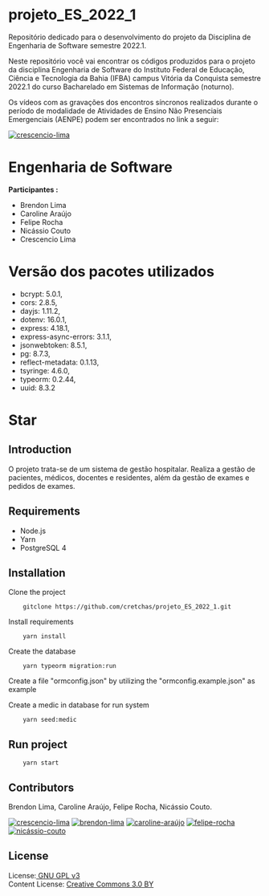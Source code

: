 # projeto_ES_2022_1
Repositório dedicado para o desenvolvimento do projeto da Disciplina de Engenharia de Software semestre 2022.1. 

Neste repositório você vai encontrar os códigos produzidos para o projeto da disciplina Engenharia de Software do Instituto Federal de Educação, Ciência e Tecnologia da Bahia (IFBA) campus Vitória da Conquista semestre 2022.1 do curso Bacharelado em Sistemas de Informação (noturno).

Os vídeos com as gravações dos encontros síncronos realizados durante o período de modalidade de Atividades de Ensino Não Presenciais Emergenciais (AENPE) podem ser encontrados no link a seguir:

[![crescencio-lima](https://img.shields.io/badge/crescencio--lima-channel-green?colorA=ef5350&colorB=d32f2f&style=for-the-badge)](https://www.youtube.com/c/CrescencioLima/) 

# Engenharia de Software

**Participantes :**<br>
- Brendon Lima<br>
- Caroline Araújo<br>
- Felipe Rocha<br>
- Nicássio Couto<br>
- Crescencio Lima<br>

# Versão dos pacotes utilizados<br>
* bcrypt: 5.0.1,<br>
* cors: 2.8.5,<br>
* dayjs: 1.11.2,<br>
* dotenv: 16.0.1,<br>
* express: 4.18.1,<br>
* express-async-errors: 3.1.1,<br>
* jsonwebtoken: 8.5.1,<br>
* pg: 8.7.3,<br>
* reflect-metadata: 0.1.13,<br>
* tsyringe: 4.6.0,<br>
* typeorm: 0.2.44,<br>
* uuid: 8.3.2<br>


# Star

Introduction
------------
O projeto trata-se de um sistema de gestão hospitalar. Realiza a gestão de pacientes, médicos, docentes e residentes, além da gestão de exames e pedidos de exames.


Requirements
---------------------------

  * Node.js
  * Yarn
  * PostgreSQL 4

Installation 
---------------------------

Clone the project

        gitclone https://github.com/cretchas/projeto_ES_2022_1.git

Install requirements

        yarn install

Create the database

        yarn typeorm migration:run
        
Create a file "ormconfig.json" by utilizing the "ormconfig.example.json" as example

Create a medic in database for run system

        yarn seed:medic

Run project
---------------------------

        yarn start


Contributors
---------------------------
Brendon Lima, Caroline Araújo, Felipe Rocha, Nicássio Couto.

[![crescencio-lima](https://img.shields.io/badge/crescencio--lima-github-black?colorA=808080&colorB=000000&style=for-the-badge)](https://www.github.com/crescenciolima)
[![brendon-lima](https://img.shields.io/badge/crescencio--lima-github-black?colorA=808080&colorB=000000&style=for-the-badge)](https://www.github.com/bredbk)
[![caroline-araújo](https://img.shields.io/badge/crescencio--lima-github-black?colorA=808080&colorB=000000&style=for-the-badge)](https://www.github.com/carolineaalmeida)
[![felipe-rocha](https://img.shields.io/badge/crescencio--lima-github-black?colorA=808080&colorB=000000&style=for-the-badge)](https://www.github.com/lipe474)
[![nicássio-couto](https://img.shields.io/badge/crescencio--lima-github-black?colorA=808080&colorB=000000&style=for-the-badge)](https://www.github.com/NicassioCouto)

License
---------------------------
License:<a href="http://www.gnu.org/licenses/gpl.html" target="blank"> GNU GPL v3</a><br>
Content License: <a href="https://creativecommons.org/licenses/by/3.0/" target = "blank">Creative Commons 3.0 BY</a>
